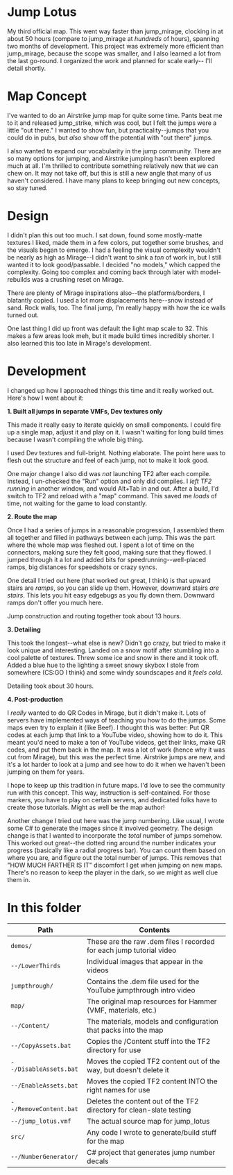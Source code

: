 Jump Lotus
===========

My third official map. This went way faster than jump_mirage, clocking in at about 50 hours
(compare to jump_mirage at _hundreds_ of hours), spanning two months of development. This
project was extremely more efficient than jump_mirage, because the scope was smaller, and I
also learned a lot from the last go-round. I organized the work and planned for scale early--
I'll detail shortly.

# Map Concept

I've wanted to do an Airstrike jump map for quite some time. Pants beat me to it and released
jump_strike, which was cool, but I felt the jumps were a little "out there." I wanted to show
fun, but practicality--jumps that you could do in pubs, but _also_ show off the potential with
"out there" jumps.

I also wanted to expand our vocabularity in the jump community. There are so many options for
jumping, and Airstrike jumping hasn't been explored much at all. I'm thrilled to contribute
something relatively new that we can chew on. It may not take off, but this is still a new angle
that many of us haven't considered. I have many plans to keep bringing out new concepts, so
stay tuned.

# Design

I didn't plan this out too much. I sat down, found some mostly-matte textures I liked, made them
in a few colors, put together some brushes, and the visuals began to emerge. I had a feeling
the visual complexity wouldn't be nearly as high as Mirage--I didn't want to sink a _ton_ of work
in, but I still wanted it to look good/passable. I decided "no models," which capped the complexity.
Going too complex and coming back through later with model-rebuilds was a crushing reset on Mirage.

There are plenty of Mirage inspirations also--the platforms/borders, I blatantly copied. I used a
lot more displacements here--snow instead of sand. Rock walls, too. The final jump, I'm really
happy with how the ice walls turned out.

One last thing I did up front was default the light map scale to 32. This makes a few areas look
meh, but it made build times incredibly shorter. I also learned this too late in Mirage's development.

# Development

I changed up how I approached things this time and it really worked out. Here's how I went about it:

**1. Built all jumps in separate VMFs, Dev textures only**

This made it really easy to iterate quickly on small components. I could fire up a single map,
adjust it and play on it. I wasn't waiting for long build times because I wasn't compiling the
whole big thing.

I used Dev textures and full-bright. Nothing elaborate. The point here was to flesh out the
structure and feel of each jump, not to make it look good.

One major change I also did was _not_ launching TF2 after each compile. Instead, I un-checked
the "Run" option and only did compiles. I _left TF2 running_ in another window, and would
Alt+Tab in and out. After a build, I'd switch to TF2 and reload with a "map" command. This saved me
_loads_ of time, not waiting for the game to load constantly.

**2. Route the map**

Once I had a series of jumps in a reasonable progression, I assembled them all together and
filled in pathways between each jump. This was the part where the whole map was fleshed out.
I spent a lot of time on the connectors, making sure they felt good, making sure that they
flowed. I jumped through it a lot and added bits for speedrunning--well-placed ramps, big
distances for speedshots or crazy syncs.

One detail I tried out here (that worked out great, I think) is that upward stairs are _ramps_,
so you can slide up them. However, downward stairs _are stairs_. This lets you hit easy edgebugs
as you fly down them. Downward ramps don't offer you much here.

Jump construction and routing together took about 13 hours.

**3. Detailing**

This took the longest--what else is new? Didn't go crazy, but tried to make it look unique and
interesting. Landed on a snow motif after stumbling into a cool palette of textures. Threw some
ice and snow in there and it took off. Added a blue hue to the lighting a sweet snowy skybox
I stole from somewhere (CS:GO I think) and some windy soundscapes and it _feels cold_.

Detailing took about 30 hours.

**4. Post-production**

I _really_ wanted to do QR Codes in Mirage, but it didn't make it. Lots of servers have
implemented ways of teaching you how to do the jumps. Some maps even try to explain it (like Beef).
I thought this was better: Put QR codes at each jump that link to a YouTube video, showing how to
do it. This meant you'd need to make a ton of YouTube videos, get their links, make QR codes, and
put them back in the map. It was a lot of work (hence why it was cut from Mirage), but this was the
perfect time. Airstrike jumps are new, and it's a lot harder to look at a jump and see how to do it
when we haven't been jumping on them for years.

I hope to keep up this tradition in future maps. I'd love to see the community run with this concept.
This way, instruction is self-contained. For those markers, you have to play on certain servers, and
dedicated folks have to create those tutorials. Might as well be the map author!

Another change I tried out here was the jump numbering. Like usual, I wrote some C# to generate the
images since it involved geometry. The design change is that I wanted to incorporate the _total_
number of jumps somehow. This worked out great--the dotted ring around the number indicates your
progress (basically like a radial progress bar). You can count them based on where you are, and figure
out the total number of jumps. This removes that "HOW MUCH FARTHER IS IT" discomfort I get when
jumping on new maps. There's no reason to keep the player in the dark, so we might as well clue them
in.

# In this folder

| Path                      | Contents                                                             |
|---------------------------|----------------------------------------------------------------------|
| `demos/`                  | These are the raw .dem files I recorded for each jump tutorial video |
| `--/LowerThirds`          | Individual images that appear in the videos                          |
| `jumpthrough/`            | Contains the .dem file used for the YouTube jumpthrough intro video  |
| `map/`                    | The original map resources for Hammer (VMF, materials, etc.)         |
| `--/Content/`             | The materials, models and configuration that packs into the map      |
| `--/CopyAssets.bat`       | Copies the /Content stuff into the TF2 directory for use             |
| `--/DisableAssets.bat`    | Moves the copied TF2 content out of the way, but doesn't delete it   |
| `--/EnableAssets.bat`     | Moves the copied TF2 content INTO the right names for use            |
| `--/RemoveContent.bat`    | Deletes the content out of the TF2 directory for clean-slate testing |
| `--/jump_lotus.vmf`       | The actual source map for jump_lotus                                 |
| `src/`                    | Any code I wrote to generate/build stuff for the map                 |
| `--/NumberGenerator/`     | C# project that generates jump number decals                         |
